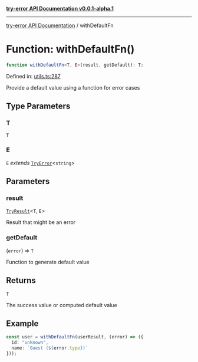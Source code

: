 [**try-error API Documentation v0.0.1-alpha.1**](../index.md)

***

[try-error API Documentation](../index.md) / withDefaultFn

# Function: withDefaultFn()

```ts
function withDefaultFn<T, E>(result, getDefault): T;
```

Defined in: [utils.ts:287](https://github.com/oconnorjohnson/try-error/blob/e3ae0308069a4fba073f4543d527ad76373db795/src/utils.ts#L287)

Provide a default value using a function for error cases

## Type Parameters

### T

`T`

### E

`E` *extends* [`TryError`](../interfaces/TryError.md)\<`string`\>

## Parameters

### result

[`TryResult`](../type-aliases/TryResult.md)\<`T`, `E`\>

Result that might be an error

### getDefault

(`error`) => `T`

Function to generate default value

## Returns

`T`

The success value or computed default value

## Example

```typescript
const user = withDefaultFn(userResult, (error) => ({
  id: "unknown",
  name: `Guest (${error.type})`
}));
```
